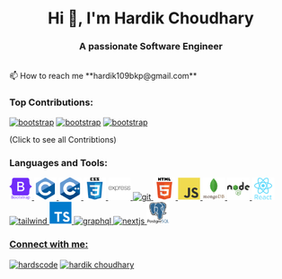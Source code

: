 <h1 align="center">Hi 👋, I'm Hardik Choudhary</h1>
<h3 align="center">A passionate Software Engineer</h3>
<br>
<span>📫 How to reach me **hardik109bkp@gmail.com**</span>


<h3 align="left">Top Contributions:</h3>
<!-- <div style="display:flex;">
  <img src="https://avatars.githubusercontent.com/u/476779?s=48&v=4" alt="bootstrap" width="20" height="20"/>
  <span>Expensify :<span><a href="https://github.com/Expensify/App/pull/29434" target="_blank" rel="noreferrer">PR #29434</a>
</div>
<div>
  <img src="https://avatars.githubusercontent.com/u/14203820?s=48&v=4" alt="bootstrap" width="25" height="25" />
<span>Grommet :<span><a href="https://github.com/grommet/grommet/pull/6952" target="_blank" rel="noreferrer" >PR #6952</a> ,
<a href="https://github.com/grommet/grommet/pull/6954" target="_blank" rel="noreferrer">PR #6954</a> ,
<a href="https://github.com/grommet/grommet/pull/6955" target="_blank" rel="noreferrer">PR #6955</a> ,
</div>
<div>
  <img src="https://avatars.githubusercontent.com/u/9489865?s=48&v=4" alt="bootstrap" width="25" height="25" /> 
<span>WikiEduDashboard :<span><a href="https://github.com/WikiEducationFoundation/WikiEduDashboard/pull/5534" target="_blank" rel="noreferrer" >PR #5534</a> ,
<a href="https://github.com/WikiEducationFoundation/WikiEduDashboard/pull/5536" target="_blank" rel="noreferrer">PR #5536</a> ,
</div> -->

 <a href="https://github.com/Expensify/App/pull/29434" target="_blank" rel="noreferrer"> <img src="https://avatars.githubusercontent.com/u/476779?s=48&v=4" alt="bootstrap" width="50" height="50"/></a>
 <a href="https://github.com/grommet/grommet/pulls?q=is%3Apr+author%3AHardikChoudhary24+is%3Aclosed" target="_blank" rel="noreferrer"><img src="https://avatars.githubusercontent.com/u/14203820?s=48&v=4" alt="bootstrap" width="50" height="50" /></a>
 <a href="https://github.com/WikiEducationFoundation/WikiEduDashboard/pulls?q=is%3Apr+author%3AHardikChoudhary24+is%3Aclosed" target="_blank" rel="noreferrer"><img src="https://avatars.githubusercontent.com/u/9489865?s=48&v=4" alt="bootstrap" width="50" height="55" /> </a>

<span>(Click to see all Contribtions)</span>


<h3 align="left">Languages and Tools:</h3>
<p align="left"> <a href="https://getbootstrap.com" target="_blank" rel="noreferrer"> <img src="https://raw.githubusercontent.com/devicons/devicon/master/icons/bootstrap/bootstrap-plain-wordmark.svg" alt="bootstrap" width="40" height="40"/> </a> <a href="https://www.cprogramming.com/" target="_blank" rel="noreferrer"> <img src="https://raw.githubusercontent.com/devicons/devicon/master/icons/c/c-original.svg" alt="c" width="40" height="40"/> </a> <a href="https://www.w3schools.com/cpp/" target="_blank" rel="noreferrer"> <img src="https://raw.githubusercontent.com/devicons/devicon/master/icons/cplusplus/cplusplus-original.svg" alt="cplusplus" width="40" height="40"/> </a> <a href="https://www.w3schools.com/css/" target="_blank" rel="noreferrer"> <img src="https://raw.githubusercontent.com/devicons/devicon/master/icons/css3/css3-original-wordmark.svg" alt="css3" width="40" height="40"/> </a> <a href="https://expressjs.com" target="_blank" rel="noreferrer"> <img src="https://raw.githubusercontent.com/devicons/devicon/master/icons/express/express-original-wordmark.svg" alt="express" width="40" height="40"/> </a> <a href="https://git-scm.com/" target="_blank" rel="noreferrer"> <img src="https://www.vectorlogo.zone/logos/git-scm/git-scm-icon.svg" alt="git" width="40" height="40"/> </a> <a href="https://www.w3.org/html/" target="_blank" rel="noreferrer"> <img src="https://raw.githubusercontent.com/devicons/devicon/master/icons/html5/html5-original-wordmark.svg" alt="html5" width="40" height="40"/> </a> <a href="https://developer.mozilla.org/en-US/docs/Web/JavaScript" target="_blank" rel="noreferrer"> <img src="https://raw.githubusercontent.com/devicons/devicon/master/icons/javascript/javascript-original.svg" alt="javascript" width="40" height="40"/> </a> <a href="https://www.mongodb.com/" target="_blank" rel="noreferrer"> <img src="https://raw.githubusercontent.com/devicons/devicon/master/icons/mongodb/mongodb-original-wordmark.svg" alt="mongodb" width="40" height="40"/> </a> <a href="https://nodejs.org" target="_blank" rel="noreferrer"> <img src="https://raw.githubusercontent.com/devicons/devicon/master/icons/nodejs/nodejs-original-wordmark.svg" alt="nodejs" width="40" height="40"/> </a> <a href="https://reactjs.org/" target="_blank" rel="noreferrer"> <img src="https://raw.githubusercontent.com/devicons/devicon/master/icons/react/react-original-wordmark.svg" alt="react" width="40" height="40"/> </a> <a href="https://tailwindcss.com/" target="_blank" rel="noreferrer"> <img src="https://www.vectorlogo.zone/logos/tailwindcss/tailwindcss-icon.svg" alt="tailwind" width="40" height="40"/> </a> <a href="https://www.typescriptlang.org/" target="_blank" rel="noreferrer"> <img src="https://raw.githubusercontent.com/devicons/devicon/master/icons/typescript/typescript-original.svg" alt="typescript" width="40" height="40"/> </a> <a href="https://graphql.org" target="_blank" rel="noreferrer"> <img src="https://www.vectorlogo.zone/logos/graphql/graphql-icon.svg" alt="graphql" width="40" height="40"/> </a> <a href="https://nextjs.org/" target="_blank" rel="noreferrer"> <img src="https://cdn.worldvectorlogo.com/logos/nextjs-2.svg" alt="nextjs" width="40" height="40"/> </a><a href="https://www.postgresql.org" target="_blank" rel="noreferrer"> <img src="https://raw.githubusercontent.com/devicons/devicon/master/icons/postgresql/postgresql-original-wordmark.svg" alt="postgresql" width="40" height="40"/>  </p>

<h3 align="left">Connect with me:</h3>
<p align="left">
<a href="https://twitter.com/HardikCh0udhary" target="blank"><img align="center" src="https://raw.githubusercontent.com/rahuldkjain/github-profile-readme-generator/master/src/images/icons/Social/twitter.svg" alt="hardscode" height="30" width="40" /></a>
<a href="https://www.linkedin.com/in/hardik-choudhary-dev/" target="blank"><img align="center" src="https://raw.githubusercontent.com/rahuldkjain/github-profile-readme-generator/master/src/images/icons/Social/linked-in-alt.svg" alt="hardik choudhary" height="30" width="40" /></a>
</p>
